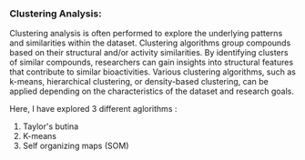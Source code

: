 ### Clustering Analysis: 

Clustering analysis is often performed to explore the underlying patterns and similarities within the dataset. Clustering algorithms group compounds based on their structural and/or activity similarities. By identifying clusters of similar compounds, researchers can gain insights into structural features that contribute to similar bioactivities. Various clustering algorithms, such as k-means, hierarchical clustering, or density-based clustering, can be applied depending on the characteristics of the dataset and research goals.

Here, I have explored 3 different aglorithms :

1. Taylor's butina
2. K-means
3. Self organizing maps (SOM)
